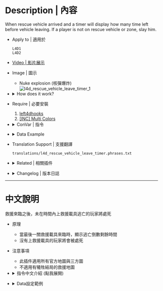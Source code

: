 # Description | 內容
When rescue vehicle arrived and a timer will display how many time left before vehicle leaving. If a player is not on rescue vehicle or zone, slay him.

* Apply to | 適用於
    ```
    L4D1
    L4D2
    ```

* [Video | 影片展示](https://youtu.be/zC4kZcG8wOA)

* Image | 圖示
    * Nuke explosion (核彈爆炸)
    <br/>![l4d_rescue_vehicle_leave_timer_1](image/l4d_rescue_vehicle_leave_timer_1.gif)

* <details><summary>How does it work?</summary>

    * When rescue vehicle arrived and a timer will display how many time left before vehicle leaving
    * The plugin supports all valve maps and all custom maps.
    * If the map finale is sacrifice, disable this plugin.
</details>

* Require | 必要安裝
    1. [left4dhooks](https://forums.alliedmods.net/showthread.php?t=321696)
    2. [[INC] Multi Colors](https://github.com/fbef0102/L4D1_2-Plugins/releases/tag/Multi-Colors)

* <details><summary>ConVar | 指令</summary>

    * cfg/sourcemod/l4d_rescue_vehicle_leave_timer.cfg
        ```php
        // 0=Plugin off, 1=Plugin on.
        l4d_rescue_vehicle_leave_timer_allow "1"

        // Turn on the plugin in these game modes, separate by commas (no spaces). (Empty = all).
        l4d_rescue_vehicle_leave_timer_modes ""

        // Turn off the plugin in these game modes, separate by commas (no spaces). (Empty = none).
        l4d_rescue_vehicle_leave_timer_modes_off ""

        // Turn on the plugin in these game modes. 0=All, 1=Coop, 2=Survival, 4=Versus, 8=Scavenge. Add numbers together.
        l4d_rescue_vehicle_leave_timer_modes_tog "0"

        // Changes how count down tumer hint displays. (0: Disable, 1:In chat, 2: In Hint Box, 3: In center text)
        l4d_rescue_vehicle_leave_timer_announce_type "2"

        // Default time to escape.
        l4d_rescue_vehicle_leave_timer_escape_time_default "60"

        // (L4D2) If 1, Enable AirStrike (explosion, missile, jets, fire)
        l4d_rescue_vehicle_leave_timer_airstrike_enable "1"
        ```
</details>

* <details><summary>Data Example</summary>

    * [data/l4d_rescue_vehicle_leave_timer.cfg](data/l4d_rescue_vehicle_leave_timer.cfg)
        > Manual in this file, click for more details...
</details>

* Translation Support | 支援翻譯
	```
	translations/l4d_rescue_vehicle_leave_timer.phrases.txt
	```

* <details><summary>Related | 相關插件</summary>

    1. [lockdown_system-l4d2](/lockdown_system-l4d2): Locks Saferoom Door Until Someone Opens It.
        > 倖存者必須等待時間到並合力對抗屍潮與Tank才能打開終點安全門

    2. [l4d2_final_rescue_arrive_time](https://github.com/fbef0102/Game-Private_Plugin/tree/main/L4D_插件/Map_%E9%97%9C%E5%8D%A1/l4d2_final_rescue_arrive_time): Increase the finale rescue time, survivors must hold up until time passed
        > 增加最後救援的防守時間，倖存者必須等待時間結束，救援載具才會來臨

    3. [l4d_elevator_getin_timer](https://github.com/fbef0102/Game-Private_Plugin/blob/main/L4D_插件/Anti_Griefer_%E9%98%B2%E6%83%A1%E6%84%8F%E8%B7%AF%E4%BA%BA/l4d_elevator_getin_timer): When someone presses the elevator button or enters the CEDA Trailer, a timer will display how many time left. If a player is not inside the evelator/CEDA Trailer, slay him
        > 當有人按下電梯按鈕或是進入CEDA大拖車時，開始倒數計時，未在時間內進入電梯或CEDA大拖車的玩家將處死
</details>

* <details><summary>Changelog | 版本日誌</summary>

    * v2.2 (2024-11-25)
        * Update gamedata
        * Support L4D1 again
        * Change method to detect if player is in rescue vehicle

    * v2.1 (2024-9-14)
        * Add gamedata
        
    * v2.0 (2024-6-23)
    * v1.9 (2024-1-20)
        * Fix some custom maps not working

    * v1.8 (2023-10-21)
        * New method to detect if player is in rescue vehicle
        * Remove gamedata

    * v1.7 (2023-6-20)
        * Require lef4dhooks v1.33 or above

    * v1.6 (2023-4-4)
        * Add a cvar to enable or disable AirStrike (explosion, missile, jets, fire)

    * v1.5 (2023-3-21)
        * Support Gamedata, from [End Safearea Teleport by sorallll](https://forums.alliedmods.net/showthread.php?p=2766575)
        * Support All custom map
        * delete data file

    * v1.4
        * [AlliedModder Post](https://forums.alliedmods.net/showpost.php?p=2725525&postcount=7)
        * Thanks to Marttt and Crasher_3637.
        * Works on l4d1/2 all value maps.
        * Custom timer for each final map (edit data).
        * Translation support
        * The City Will Get Nuked After Countdown Time Passes, Idea from [Nuke | The City Will Get Nuked After Countdown Time Passes by alasfourom](https://forums.alliedmods.net/showthread.php?p=2784677)
        * Silvers F18 Airstrike
</details>

- - - -
# 中文說明
救援來臨之後，未在時間內上救援載具逃亡的玩家將處死

* 原理
    * 當最後一關救援載具來臨時，顯示逃亡倒數剩餘時間
    * 沒有上救援載具的玩家將會被處死

* 注意事項
    * 此插件適用所有官方地圖與三方圖
    * 不適用有犧牲結局的救援地圖

* <details><summary>指令中文介紹 (點我展開)</summary>

    * cfg/sourcemod/l4d_rescue_vehicle_leave_timer.cfg
        ```php
        // 0=關閉插件, 1=啟動插件
        l4d_rescue_vehicle_leave_timer_allow "1"

        // 什麼模式下啟動此插件, 逗號區隔 (無空白). (留白 = 所有模式)
        l4d_rescue_vehicle_leave_timer_modes ""

        // 什麼模式下關閉此插件, 逗號區隔 (無空白). (留白 = 無)
        l4d_rescue_vehicle_leave_timer_modes_off ""

        // 什麼模式下啟動此插件. 0=所有模式, 1=戰役, 2=生存, 4=對抗, 8=清道夫. 請將數字相加起來
        l4d_rescue_vehicle_leave_timer_modes_tog "0"

        // 倒數提示該如何顯示. (0: 不提示, 1: 聊天框, 2: 黑底白字框, 3: 螢幕正中間)
        l4d_rescue_vehicle_leave_timer_announce_type "2"

        // 逃亡倒數時間
        l4d_rescue_vehicle_leave_timer_escape_time_default "60"

        // (L4D2) 為1時，啟用空軍轟炸特效 (爆炸, 導彈, 噴射機, 火焰....)
        // (L4D2) 為0時，關閉空軍轟炸，避免太lag
        l4d_rescue_vehicle_leave_timer_airstrike_enable "1"
        ```
</details>

* <details><summary>Data設定範例</summary>

    * 可自行調整關卡，設置每個章節逃亡倒數時間
    * [data/l4d_rescue_vehicle_leave_timer.cfg](data/l4d_rescue_vehicle_leave_timer.cfg)
        > 內有中文說明，可點擊查看
</details>

